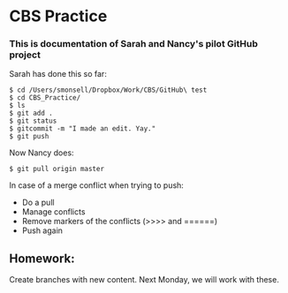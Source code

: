 # CBS Practice

### This is documentation of Sarah and Nancy's pilot GitHub project

Sarah has done this so far:
```
$ cd /Users/smonsell/Dropbox/Work/CBS/GitHub\ test 
$ cd CBS_Practice/
$ ls
$ git add .
$ git status
$ gitcommit -m "I made an edit. Yay."
$ git push
```

Now Nancy does:
```
$ git pull origin master
```

In case of a merge conflict when trying to push:
- Do a pull
- Manage conflicts 
- Remove markers of the conflicts (>>>> and ======) 
- Push again 

## Homework:
Create branches with new content. Next Monday, we will work with these. 